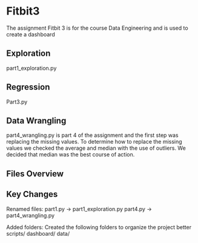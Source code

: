 # Fitbit3
The assignment Fitbit 3 is for the course Data Engineering and is used to create a dashboard

## Exploration
part1_exploration.py 

## Regression
Part3.py

## Data Wrangling
part4_wrangling.py 
is part 4 of the assignment and the first step was replacing the missing values. To determine how to replace the missing values we checked the average and median with the use of outliers. We decided that median was the best course of action. 

## Files Overview

## Key Changes
Renamed files: 
part1.py -> part1_exploration.py
part4.py -> part4_wrangling.py

Added folders:
Created the following folders to organize the project better
    scripts/
    dashboard/
    data/
